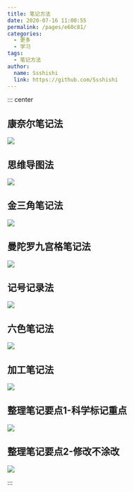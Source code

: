 ```yaml
---
title: 笔记方法
date: 2020-07-16 11:00:55
permalink: /pages/e60c81/
categories:
  - 更多
  - 学习
tags:
  - 笔记方法
author:
  name: Ssshishi
  link: https://github.com/Ssshishi
---
```


::: center

## 康奈尔笔记法
![](https://cdn.staticaly.com/gh/Ssshishi/image_store/blog/20200716105752.jpg)

## 思维导图法
![](https://cdn.staticaly.com/gh/Ssshishi/image_store/blog/20200716105747.jpg)

## 金三角笔记法
![](https://cdn.staticaly.com/gh/Ssshishi/image_store/blog/20200716105753.jpg)

## 曼陀罗九宫格笔记法
![](https://cdn.staticaly.com/gh/Ssshishi/image_store/blog/20200716105748.jpg)

## 记号记录法
![](https://cdn.staticaly.com/gh/Ssshishi/image_store/blog/20200716105749.jpg)

## 六色笔记法
![](https://cdn.staticaly.com/gh/Ssshishi/image_store/blog/20200716105750.jpg)

## 加工笔记法
![](https://cdn.staticaly.com/gh/Ssshishi/image_store/blog/20200716105751.jpg)

## 整理笔记要点1-科学标记重点
![](https://cdn.staticaly.com/gh/Ssshishi/image_store/blog/20200716105746.jpg)

## 整理笔记要点2-修改不涂改
![](https://cdn.staticaly.com/gh/Ssshishi/image_store/blog/20200716105745.jpg)

:::
